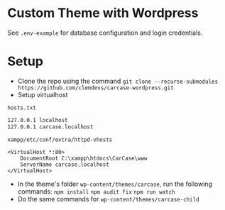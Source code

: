 # Custom Theme with Wordpress

See `.env-example` for database configuration and login credentials.

# Setup
- Clone the repo using the command ``git clone --recurse-submodules https://github.com/clemdevs/carcase-wordpress.git``
- Setup virtualhost 

`hosts.txt`
```hosts.txt
127.0.0.1 localhost
127.0.0.1 carcase.localhost
```

`xampp/etc/conf/extra/httpd-vhosts`
```xampp/etc/conf/extra/httpd-vhosts
<VirtualHost *:80>
	DocumentRoot C:\xampp\htdocs\CarCase\www
	ServerName carcase.localhost
</VirtualHost>
```

- In the theme's folder `wp-content/themes/carcase`, run the following commands:
  `npm install` 
  `npm audit fix`
  `npm run watch`
- Do the same commands for `wp-content/themes/carcase-child`
